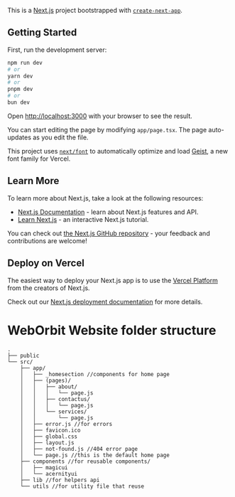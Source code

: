 This is a [Next.js](https://nextjs.org) project bootstrapped with [`create-next-app`](https://nextjs.org/docs/app/api-reference/cli/create-next-app).

## Getting Started

First, run the development server:

```bash
npm run dev
# or
yarn dev
# or
pnpm dev
# or
bun dev
```

Open [http://localhost:3000](http://localhost:3000) with your browser to see the result.

You can start editing the page by modifying `app/page.tsx`. The page auto-updates as you edit the file.

This project uses [`next/font`](https://nextjs.org/docs/app/building-your-application/optimizing/fonts) to automatically optimize and load [Geist](https://vercel.com/font), a new font family for Vercel.

## Learn More

To learn more about Next.js, take a look at the following resources:

- [Next.js Documentation](https://nextjs.org/docs) - learn about Next.js features and API.
- [Learn Next.js](https://nextjs.org/learn) - an interactive Next.js tutorial.

You can check out [the Next.js GitHub repository](https://github.com/vercel/next.js) - your feedback and contributions are welcome!

## Deploy on Vercel

The easiest way to deploy your Next.js app is to use the [Vercel Platform](https://vercel.com/new?utm_medium=default-template&filter=next.js&utm_source=create-next-app&utm_campaign=create-next-app-readme) from the creators of Next.js.

Check out our [Next.js deployment documentation](https://nextjs.org/docs/app/building-your-application/deploying) for more details.

# WebOrbit Website folder structure
```
.
├── public
└── src/
    ├── app/
    │   ├── _homesection //components for home page 
    │   ├── (pages)/
    │   │   ├── about/
    │   │   │   └── page.js
    │   │   ├── contactus/
    │   │   │   └── page.js
    │   │   └── services/
    │   │       └── page.js
    │   ├── error.js //for errors
    │   ├── favicon.ico
    │   ├── global.css
    │   ├── layout.js
    │   ├── not-found.js //404 error page
    │   └── page.js //this is the default home page
    ├── components //for reusable components/
    │   ├── magicui
    │   └── acernityui
    ├── lib //for helpers api
    └── utils //for utility file that reuse
```
